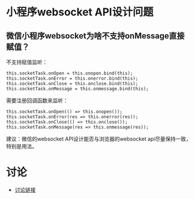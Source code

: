 # 小程序websocket API设计问题

## 微信小程序websocket为啥不支持onMessage直接赋值？

不支持赋值监听：
```
this.socketTask.onOpen = this.onopen.bind(this);
this.socketTask.onError = this.onerror.bind(this);
this.socketTask.onClose = this.onclose.bind(this);
this.socketTask.onMessage = this.onmessage.bind(this);
```

需要注册回调函数来监听：
```
this.socketTask.onOpen(() => this.onopen());
this.socketTask.onError(res => this.onerror(res));
this.socketTask.onClose(() => this.onclose());
this.socketTask.onMessage(res => this.onmessage(res));
```



建议：微信的websocket API设计能否与浏览器的websocket api尽量保持一致，特别是用法。


# 讨论

- [讨论链接](https://developers.weixin.qq.com/community/develop/doc/000e24ecf24f684bbb3b42b1b56800?highLine=onMessage%2520%25E8%25B5%258B%25E5%2580%25BC)